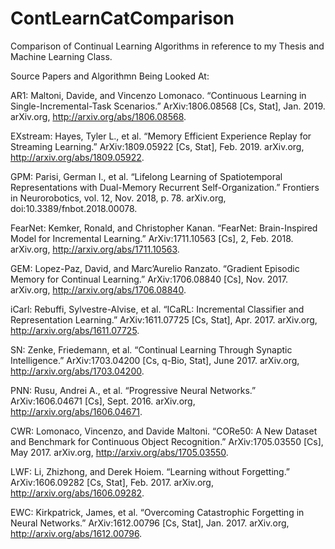 # ContLearnCatComparison
Comparison of Continual Learning Algorithms in reference to my Thesis and Machine Learning Class.


Source Papers and Algorithmn Being Looked At:

AR1:
Maltoni, Davide, and Vincenzo Lomonaco. “Continuous Learning in Single-Incremental-Task Scenarios.” ArXiv:1806.08568 [Cs, Stat], Jan. 2019. arXiv.org, http://arxiv.org/abs/1806.08568.

EXstream:
Hayes, Tyler L., et al. “Memory Efficient Experience Replay for Streaming Learning.” ArXiv:1809.05922 [Cs, Stat], Feb. 2019. arXiv.org, http://arxiv.org/abs/1809.05922.

GPM:
Parisi, German I., et al. “Lifelong Learning of Spatiotemporal Representations with Dual-Memory Recurrent Self-Organization.” Frontiers in Neurorobotics, vol. 12, Nov. 2018, p. 78. arXiv.org, doi:10.3389/fnbot.2018.00078.

FearNet:
Kemker, Ronald, and Christopher Kanan. “FearNet: Brain-Inspired Model for Incremental Learning.” ArXiv:1711.10563 [Cs], 2, Feb. 2018. arXiv.org, http://arxiv.org/abs/1711.10563.

GEM: 
Lopez-Paz, David, and Marc’Aurelio Ranzato. “Gradient Episodic Memory for Continual Learning.” ArXiv:1706.08840 [Cs], Nov. 2017. arXiv.org, http://arxiv.org/abs/1706.08840.

iCarl:
Rebuffi, Sylvestre-Alvise, et al. “ICaRL: Incremental Classifier and Representation Learning.” ArXiv:1611.07725 [Cs, Stat], Apr. 2017. arXiv.org, http://arxiv.org/abs/1611.07725.

SN:
Zenke, Friedemann, et al. “Continual Learning Through Synaptic Intelligence.” ArXiv:1703.04200 [Cs, q-Bio, Stat], June 2017. arXiv.org, http://arxiv.org/abs/1703.04200.

PNN:
Rusu, Andrei A., et al. “Progressive Neural Networks.” ArXiv:1606.04671 [Cs], Sept. 2016. arXiv.org, http://arxiv.org/abs/1606.04671.

CWR:
Lomonaco, Vincenzo, and Davide Maltoni. “CORe50: A New Dataset and Benchmark for Continuous Object Recognition.” ArXiv:1705.03550 [Cs], May 2017. arXiv.org, http://arxiv.org/abs/1705.03550.

LWF:
Li, Zhizhong, and Derek Hoiem. “Learning without Forgetting.” ArXiv:1606.09282 [Cs, Stat], Feb. 2017. arXiv.org, http://arxiv.org/abs/1606.09282.

EWC:
Kirkpatrick, James, et al. “Overcoming Catastrophic Forgetting in Neural Networks.” ArXiv:1612.00796 [Cs, Stat], Jan. 2017. arXiv.org, http://arxiv.org/abs/1612.00796.


